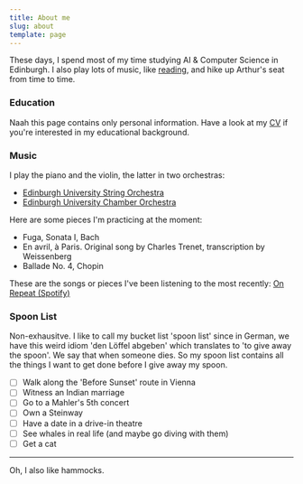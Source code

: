 ```yaml
---
title: About me
slug: about
template: page
---
```


These days, I spend most of my time studying AI & Computer Science in Edinburgh.
I also play lots of music, like [reading](/reading-list/), and hike up Arthur's seat from time to time.

### Education

Naah this page contains only personal information. Have a look at my [CV](https://www.ericjanto.com/cv) if you're interested in my educational background.

### Music

I play the piano and the violin, the latter in two orchestras:

- [Edinburgh University String Orchestra](https://string.eusa.ed.ac.uk/)
- [Edinburgh University Chamber Orchestra](https://www.eusa.ed.ac.uk/activities/societies/society/euco/)

Here are some pieces I'm practicing at the moment:

- Fuga, Sonata I, Bach
- En avril, à Paris. Original song by Charles Trenet, transcription by Weissenberg
- Ballade No. 4, Chopin

These are the songs or pieces I've been listening to the most recently: [On Repeat (Spotify)](https://open.spotify.com/playlist/37i9dQZF1EpihlA9BnKwgw?si=DPSDZrdBR1eBdU7-rdnX4w)

### Spoon List

Non-exhausitve. I like to call my bucket list 'spoon list' since in German, we have this weird idiom 'den Löffel abgeben' which translates to 'to give away the spoon'. We say that when someone dies. So my spoon list contains all the things I want to get done before I give away my spoon.

- [ ] Walk along the 'Before Sunset' route in Vienna
- [ ] Witness an Indian marriage
- [ ] Go to a Mahler's 5th concert
- [ ] Own a Steinway
- [ ] Have a date in a drive-in theatre
- [ ] See whales in real life (and maybe go diving with them)
- [ ] Get a cat

---

Oh, I also like hammocks.
